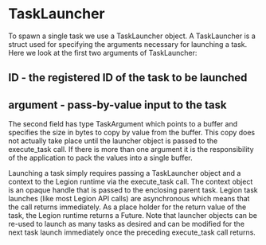 # TaskLauncher

To spawn a single task we use a TaskLauncher object.
A TaskLauncher is a struct used for specifying the arguments necessary for launching a task.
Here we look at the first two arguments of TaskLauncher:

## ID - the registered ID of the task to be launched
## argument - pass-by-value input to the task

The second field has type TaskArgument which points to a buffer and specifies the size in bytes to copy by value
from the buffer.
This copy does not actually take place until the launcher object is passed to the execute_task call.
If there is more than one argument it is the responsibility of the application to pack the values into a single buffer.

Launching a task simply requires passing a TaskLauncher object and a context to the Legion runtime via the execute_task call.
The context object is an opaque handle that is passed to the enclosing parent task.
Legion task launches (like most Legion API calls) are asynchronous which means that the call returns immediately.
As a place holder for the return value of the task, the Legion runtime returns a Future.
Note that launcher objects can be re-used to launch as many tasks as desired and can be modified for
the next task launch immediately once the preceding execute_task call returns.

